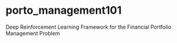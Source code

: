 # porto_management101
Deep Reinforcement Learning Framework for the Financial Portfolio Management Problem
